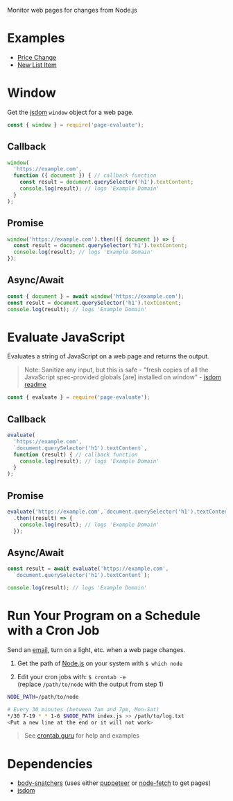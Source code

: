 Monitor web pages for changes from Node.js

# Examples
 * [Price Change](./examples/price.md)
 * [New List Item](./examples/list.md)

# Window
Get the [jsdom](https://github.com/jsdom/jsdom) `window` object for a web page.

```javascript
const { window } = require('page-evaluate');
```

## Callback
```javascript
window(
  'https://example.com',
  function ({ document }) { // callback function
    const result = document.querySelector('h1').textContent;
    console.log(result); // logs 'Example Domain'
  }
);
```

## Promise
```javascript
window('https://example.com').then(({ document }) => {
  const result = document.querySelector('h1').textContent;
  console.log(result); // logs 'Example Domain'
});
```
## Async/Await
```javascript
const { document } = await window('https://example.com');
const result = document.querySelector('h1').textContent;
console.log(result); // logs 'Example Domain'
```
# Evaluate JavaScript
Evaluates a string of JavaScript on a web page and returns the output.

> Note: Sanitize any input, but this is safe - "fresh copies of all the JavaScript spec-provided globals [are] installed on window" - [jsdom readme](https://github.com/jsdom/jsdom#executing-scripts)

```javascript
const { evaluate } = require('page-evaluate');
```

## Callback
```javascript
evaluate(
  'https://example.com',
  `document.querySelector('h1').textContent`,
  function (result) { // callback function
    console.log(result); // logs 'Example Domain'
  }
);
```
## Promise
```javascript
evaluate('https://example.com',`document.querySelector('h1').textContent`)
  .then((result) => {
    console.log(result); // logs 'Example Domain'
  });
```

## Async/Await
```javascript
const result = await evaluate('https://example.com',
  `document.querySelector('h1').textContent`);

console.log(result); // logs 'Example Domain'
```

# Run Your Program on a Schedule with a Cron Job
Send an [email](./examples/list.md), turn on a light, etc. when a web page changes.
1) Get the path of [Node.js](https://github.com/nvm-sh/nvm#install--update-script) on your system with `$ which node`

2) Edit your cron jobs with: `$ crontab -e`  
(replace `/path/to/node` with the output from step 1)
```bash
NODE_PATH=/path/to/node

# Every 30 minutes (between 7am and 7pm, Mon-Sat)
*/30 7-19 * * 1-6 $NODE_PATH index.js >> /path/to/log.txt
<Put a new line at the end or it will not work>
```

> See [crontab.guru](https://crontab.guru/) for help and examples

# Dependencies
* [body-snatchers](https://github.com/zvakanaka/body-snatchers) (uses either [puppeteer](https://github.com/puppeteer/puppeteer/) or [node-fetch](https://github.com/node-fetch/node-fetch) to get pages)
* [jsdom](https://github.com/jsdom/jsdom)
